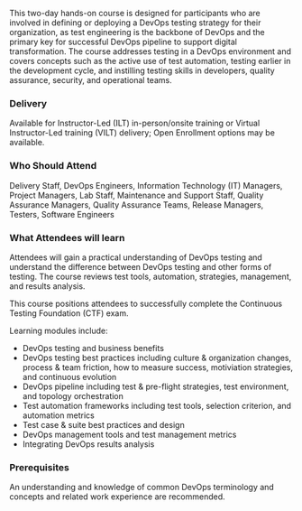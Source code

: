 <!-- Continuous Testing Foundation (DevOps Institute) -->

This two-day hands-on course is designed for participants who are involved in defining or deploying a DevOps testing strategy for their organization, as test engineering is the backbone of DevOps and the primary key for successful DevOps pipeline to support digital transformation. The course addresses testing in a DevOps environment and covers concepts such as the active use of test automation, testing earlier in the development cycle, and instilling testing skills in developers, quality assurance, security, and operational teams.


### Delivery

Available for Instructor-Led (ILT) in-person/onsite training or Virtual Instructor-Led training (VILT) delivery; Open Enrollment options may be available.


### Who Should Attend

Delivery Staff, DevOps Engineers, Information Technology (IT) Managers, Project Managers, Lab Staff, Maintenance and Support Staff, Quality Assurance Managers, Quality Assurance Teams, Release Managers, Testers, Software Engineers


### What Attendees will learn

Attendees will gain a practical understanding of DevOps testing and understand the difference between DevOps testing and other forms of testing. The course reviews test tools, automation, strategies, management, and results analysis.

This course positions attendees to successfully complete the Continuous Testing Foundation (CTF) exam.

Learning modules include:
-	DevOps testing and business benefits
- DevOps testing best practices including culture & organization changes, process & team friction, how to measure success, motiviation strategies, and continuous evolution
- DevOps pipeline including test & pre-flight strategies, test environment, and topology orchestration
- Test automation frameworks including test tools, selection criterion, and automation metrics
- Test case & suite best practices and design 
- DevOps management tools and test management metrics
- Integrating DevOps results analysis


### Prerequisites

An understanding and knowledge of common DevOps terminology and concepts and related work experience are recommended.
